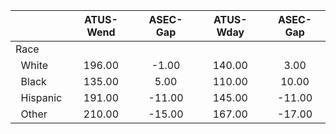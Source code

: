
|                      |    ATUS-Wend |     ASEC-Gap |    ATUS-Wday |     ASEC-Gap |
| -------------------- | :----------: | :----------: | :----------: | :----------: |
| Race                 |              |              |              |              |
| &nbsp;&nbsp;White    |       196.00 |        -1.00 |       140.00 |         3.00 |
| &nbsp;&nbsp;Black    |       135.00 |         5.00 |       110.00 |        10.00 |
| &nbsp;&nbsp;Hispanic |       191.00 |       -11.00 |       145.00 |       -11.00 |
| &nbsp;&nbsp;Other    |       210.00 |       -15.00 |       167.00 |       -17.00 |

